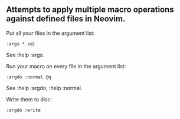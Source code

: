 ## Attempts to apply multiple macro operations against defined files in Neovim.

Put all your files in the argument list:

 `:args *.sql`

See :help :args.

Run your macro on every file in the argument list:

 `:argdo :normal @q`

See :help :argdo, :help :normal.

Write them to disc:

 `:argdo :write`


